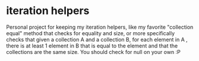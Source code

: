 # iteration helpers

Personal project for keeping my iteration helpers, like my favorite "collection equal" method
that checks for equality and size, or more specifically checks that
given a collection A and a collection B, for each element in A , there is at least 1 element in B that is equal to the element and that the collections are the same size. You should check for null on your own :P